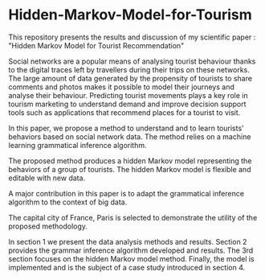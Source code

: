 # Hidden-Markov-Model-for-Tourism
This repository presents the results and discussion of my scientific paper : "Hidden Markov Model for Tourist Recommendation"

Social networks are a popular means of analysing tourist behaviour thanks to the digital traces left by travellers during their trips on these networks. The large amount of data generated by the propensity of tourists to share comments and photos makes it possible to model their journeys and analyse their behaviour. 
Predicting tourist movements plays a key role in tourism marketing to understand demand and improve decision support tools such as applications that recommend places for a tourist to visit. 

In this paper, we propose a method to understand and to learn tourists' behaviors based on social network data. The method relies on a machine learning grammatical inference algorithm. 

The proposed method produces a hidden Markov model representing the behaviors of a group of tourists. The hidden Markov model is flexible and editable with new data. 

A major contribution in this paper is to adapt the grammatical inference algorithm to the context of big data. 

The capital city of France, Paris is selected to demonstrate the utility of the proposed methodology.

In section 1 we present the data analysis methods and results. Section 2 provides the grammar inference algorithm developed and results.
The 3rd section focuses on the hidden Markov model method. Finally, the model is implemented and is the subject of a case study introduced in section 4.
